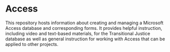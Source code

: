 # Access
This repository hosts information about creating and managing a Microsoft Access database and corresponding forms. It provides helpful instruction, including video and text-based materials, for the Transitional Justice database as well as general instruction for working with Access that can be applied to other projects.
